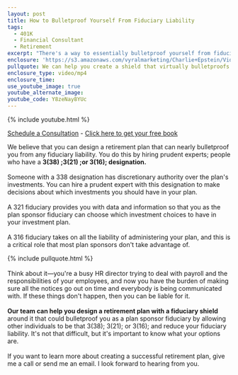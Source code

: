 ```yaml
---
layout: post
title: How to Bulletproof Yourself From Fiduciary Liability
tags:
  - 401K
  - Financial Consultant
  - Retirement
excerpt: "There's a way to essentially bulletproof yourself from fiduciary liability when it comes to your employee's plans. Here's how."
enclosure: 'https://s3.amazonaws.com/vyralmarketing/Charlie+Epstein/Videos/2017+Videos/Hiring+Designated+Specialists+-+The+401K+Coach.mp4'
pullquote: We can help you create a shield that virtually bulletproofs you from fiduciary responsibility.
enclosure_type: video/mp4
enclosure_time:
use_youtube_image: true
youtube_alternate_image:
youtube_code: Y8zeNay8YUc
---
```



{% include youtube.html %}

[Schedule a Consultation](https://secure.scheduleonce.com/Consultation-EpsteinFinancial) - [Click here to get your free book](https://www.epsteinfinancial.com/free-book-offer.html)

We believe that you can design a retirement plan that can nearly bulletproof you from any fiduciary liability. You do this by hiring prudent experts; people who have a **3(38) ;3(21) ;or 3(16); designation.&nbsp;**
<br>&nbsp;
<br>Someone with a 338 designation has discretionary authority over the plan's investments. You can hire a prudent expert with this designation to make decisions about which investments you should have in your plan.&nbsp;
<br>&nbsp;
<br>A 321 fiduciary provides you with data and information so that you as the plan sponsor fiduciary can choose which investment choices to have in your investment plan.
<br>&nbsp;
<br>A 316 fiduciary takes on all the liability of administering your plan, and this is a critical role that most plan sponsors don't take advantage of.&nbsp;

{% include pullquote.html %}
<br>&nbsp;
<br>Think about it—you're a busy HR director trying to deal with payroll and the responsibilities of your employees, and now you have the burden of making sure all the notices go out on time and everybody is being communicated with. If these things don't happen, then you can be liable for it.
<br>&nbsp;
<br>**Our team can help you design a retirement plan with a fiduciary shield** around it that could bulletproof you as a plan sponsor fiduciary by allowing other individuals to be that 3(38); 3(21); or 3(16); and reduce your fiduciary liability. It's not that difficult, but it's important to know what your options are.
<br>&nbsp;
<br>If you want to learn more about creating a successful retirement plan, give me a call or send me an email. I look forward to hearing from you.